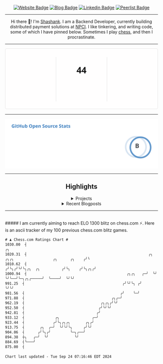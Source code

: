 <div align="center"><p><a href="https://ssnk.in"><img src="https://img.shields.io/badge/-Website-3B7EBF?style=for-the-badge&amp;logo=amp&amp;logoColor=white" alt="Website Badge"></a> <a href="https://hashnode.ssnk.in"><img src="https://img.shields.io/badge/-Blog-3B7EBF?style=for-the-badge&amp;logo=Hashnode&amp;logoColor=white" alt="Blog Badge"></a> <a href="https://linkedin.com/in/shashank-priyadarshi"><img src="https://img.shields.io/badge/-LinkedIn-3B7EBF?style=for-the-badge&amp;logo=Linkedin&amp;logoColor=white" alt="Linkedin Badge"></a> <a href="https://peerlist.io/shasha"><img src="https://img.shields.io/badge/-PeerList-3B7EBF?style=for-the-badge&amp;logo=Peerlist&amp;logoColor=white" alt="Peerlist Badge"/></a></p><hr><p>Hi there 👋! I'm <a href="https://ssnk.in">Shashank</a>. I am a Backend Developer, currently building distributed payment solutions at <a href="https://npci.org.in">NPCI</a>. I like tinkering, and writing code, some of which I have pinned below. Sometimes I play <a href="https://www.chess.com/member/ttefabob">chess</a>, and then I procrastinate.</p><hr><p><img src="./assets/images/streak_stats.svg"/></p><hr><p><img src="./assets/images/open_source_stats.svg"/></p><hr><h2>Highlights</h2><details><summary>Projects</summary><br /><ul><li><a href="https://github.com/shashank-priyadarshi/projects" target="_blank" rel="noopener noreferrer">projects</a> Last Updated : 2024-09-23</li><li><a href="https://github.com/shashank-priyadarshi/utils" target="_blank" rel="noopener noreferrer">utils</a> Last Updated : 2024-09-23</li><li><a href="https://github.com/shashank-priyadarshi/portfolio-core-ui" target="_blank" rel="noopener noreferrer">portfolio-core-ui</a> Last Updated : 2024-09-21</li><li><a href="https://github.com/shashank-priyadarshi/services" target="_blank" rel="noopener noreferrer">services</a> Last Updated : 2024-09-15</li><li><a href="https://github.com/shashank-priyadarshi/archive" target="_blank" rel="noopener noreferrer">archive</a> Last Updated : 2024-09-10</li></ul></details><details><summary>Recent Blogposts</summary><br /><ul><li><a href="https://hashnode.ssnk.in/traffic-light-simulator-in-angular-2023" target="_blank" rel="noopener noreferrer">Traffic Light Simulator in Angular</a> Published : 2023-09-16</li><li><a href="https://hashnode.ssnk.in/oop-in-go-interfaces" target="_blank" rel="noopener noreferrer">OOP in Go: Interfaces</a> Published : 2023-03-04</li><li><a href="https://hashnode.ssnk.in/oop-in-go-structs" target="_blank" rel="noopener noreferrer">OOP in Go: Structs</a> Published : 2023-02-24</li></ul></details><hr></div></br>##### I am currently aiming to reach ELO 1300 blitz on chess.com ⚡. Here is an ascii tracker of my 100 previous chess.com blitz games.
  
  
  ```
# ♟︎ Chess.com Ratings Chart #
 1030.00  ┤                                                                                                 ╭╮
 1020.31  ┤                                                        ╭╮  ╭╮╭╮                  ╭╮      ╭╮    ╭╯╰
 1010.62  ┤                                                       ╭╯╰╮╭╯╰╯╰╮╭╮  ╭╮          ╭╯╰╮    ╭╯╰╮╭╮╭╯
 1000.94  ┤                                              ╭╮╭╮   ╭─╯  ╰╯    ╰╯╰──╯╰─╮╭╮╭─────╯  ╰────╯  ╰╯╰╯
  991.25  ┤                                             ╭╯╰╯╰╮ ╭╯                  ╰╯╰╯
  981.56  ┤                                            ╭╯    ╰─╯
  971.88  ┤                                        ╭╮╭─╯
  962.19  ┤                                   ╭╮╭╮╭╯╰╯
  952.50  ┤                                  ╭╯╰╯╰╯
  942.81  ┤                                 ╭╯
  933.12  ┤              ╭╮               ╭─╯
  923.44  ┤             ╭╯╰╮╭╮╭╮       ╭╮╭╯
  913.75  ┤       ╭╮  ╭─╯  ╰╯╰╯╰╮     ╭╯╰╯
  904.06  ┤      ╭╯╰╮╭╯         ╰─╮╭──╯
  894.38  ┼╮   ╭─╯  ╰╯            ╰╯
  884.69  ┤╰───╯
  875.00  ┤

Chart last updated - Tue Sep 24 07:16:46 EDT 2024  
  ```
  
